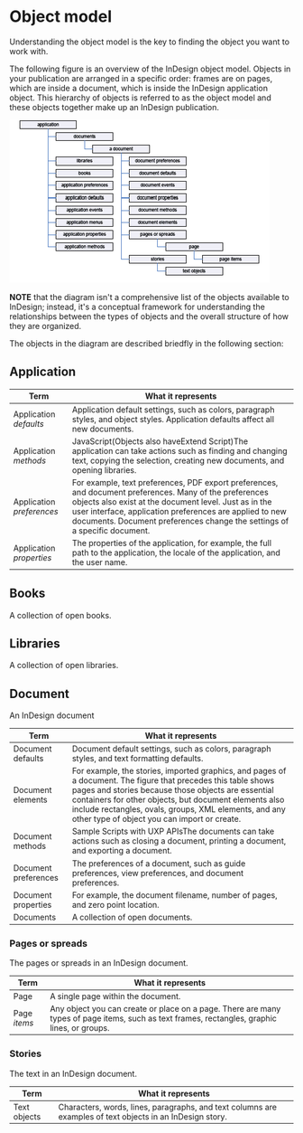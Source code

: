 # Object model

Understanding the object model is the key to finding the object you want to work with.

The following figure is an overview of the InDesign object model. Objects in your publication are arranged in a specific order: frames are on pages, which are inside a document, which is inside the InDesign application object. This hierarchy of objects is referred to as the object model and these objects together make up an InDesign publication.

![InDesign object model](id-om.png)

**NOTE** that the diagram isn't a comprehensive list of the objects available to InDesign; instead, it's a conceptual framework for understanding the relationships between the types of objects and the overall structure of how they are organized.


The objects in the diagram are described briedfly in the following section:
## Application

| Term    | What it represents       |
| ------------------------- | ---------------------------------------------------------------- |
| Application _defaults_    | Application default settings, such as colors, paragraph styles, and object styles. Application defaults affect all new documents. |
| Application _methods_     | JavaScript(Objects also haveExtend Script)The application can take actions such as finding and changing text, copying the selection, creating new documents, and opening libraries. |
| Application _preferences_ | For example, text preferences, PDF export preferences, and document preferences. Many of the preferences objects also exist at the document level. Just as in the user interface, application preferences are applied to new documents. Document preferences change the settings of a specific document. |
| Application _properties_  | The properties of the application, for example, the full path to the application, the locale of the application, and the user name. |


## Books
A collection of open books.


## Libraries
A collection of open libraries. 


## Document
An InDesign document


| Term    | What it represents       |
| ------------------------- | ---------------------------------------------------------------- |
| Document defaults       | Document default settings, such as colors, paragraph styles, and text formatting defaults.  |
| Document elements       | For example, the stories, imported graphics, and pages of a document. The figure that precedes this table shows pages and stories because those objects are essential containers for other objects, but document elements also include rectangles, ovals, groups, XML elements, and any other type of object you can import or create. |
| Document methods        | Sample Scripts with UXP APIsThe documents can take actions such as closing a document, printing a document, and exporting a document. |
| Document preferences    | The preferences of a document, such as guide preferences, view preferences, and document preferences. |
| Document properties     | For example, the document filename, number of pages, and zero point location. |
| Documents               | A collection of open documents.   |

### Pages or spreads 
The pages or spreads in an InDesign document.

| Term    | What it represents       |
| ------------------------- | ---------------------------------------------------------------- |
| Page        | A single page within the document.                              |
| Page _items_              | Any object you can create or place on a page. There are many types of page items, such as text frames, rectangles, graphic lines, or groups.  |


### Stories
The text in an InDesign document.

| Term    | What it represents       |
| ------------------------- | ---------------------------------------------------------------- |
| Text objects            | Characters, words, lines, paragraphs, and text columns are examples of text objects in an InDesign story. |
